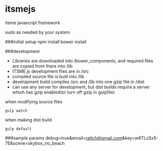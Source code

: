 # itsmejs
itsme javascript framework

sudo as needed by your system

###initial setup
    npm install
    bower install

###development
- Libraries are downloaded into /bower_components, and required files are copied from there into /lib
- ITSME.js development files are in /src
- compiled source file is built into /lib
- development build compiles /src and /lib into one gzip file in /dist
- can use any server for development, but dist builds require a server which has gzip enabled(or turn off gzip in gulpfile)

when modifying source files

    gulp watch
when making dist build

    gulp default

###sample params
debug=true&email=raitch@gmail.com&key=w8TLzSx5-7E&scene=skybox_rio_beach    
